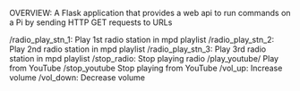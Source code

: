 OVERVIEW:
A Flask application that provides a web api to run commands on a Pi by sending HTTP GET requests to URLs

/radio_play_stn_1:	Play 1st radio station in mpd playlist
/radio_play_stn_2:	Play 2nd radio station in mpd playlist
/radio_play_stn_3:	Play 3rd radio station in mpd playlist
/stop_radio:		Stop playing radio
/play_youtube/<song>	Play <song> from YouTube
/stop_youtube		Stop playing from YouTube
/vol_up:		Increase volume
/vol_down:		Decrease volume
